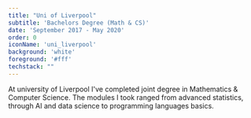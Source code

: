 ```yaml
---
title: "Uni of Liverpool"
subtitle: 'Bachelors Degree (Math & CS)'
date: 'September 2017 - May 2020'
order: 0
iconName: 'uni_liverpool'
background: 'white'
foreground: '#fff'
techstack: ""
---
```


At university of Liverpool I've completed joint degree in Mathematics & Computer Science.
The modules I took ranged from advanced statistics, through AI and data science to programming languages basics.